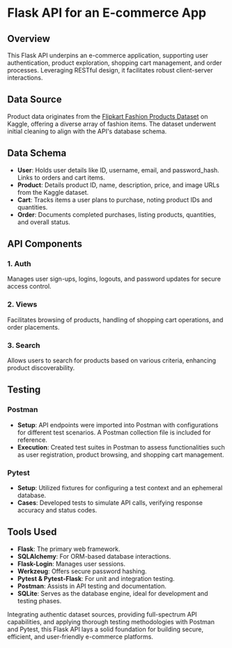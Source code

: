 # Flask API for an E-commerce App

## Overview
This Flask API underpins an e-commerce application, supporting user authentication, product exploration, shopping cart management, and order processes. Leveraging RESTful design, it facilitates robust client-server interactions.

## Data Source
Product data originates from the [Flipkart Fashion Products Dataset](https://www.kaggle.com/datasets/aaditshukla/flipkart-fasion-products-dataset) on Kaggle, offering a diverse array of fashion items. The dataset underwent initial cleaning to align with the API's database schema.

## Data Schema
- **User**: Holds user details like ID, username, email, and password_hash. Links to orders and cart items.
- **Product**: Details product ID, name, description, price, and image URLs from the Kaggle dataset.
- **Cart**: Tracks items a user plans to purchase, noting product IDs and quantities.
- **Order**: Documents completed purchases, listing products, quantities, and overall status.

## API Components
### 1. Auth
Manages user sign-ups, logins, logouts, and password updates for secure access control.

### 2. Views
Facilitates browsing of products, handling of shopping cart operations, and order placements.

### 3. Search
Allows users to search for products based on various criteria, enhancing product discoverability.

## Testing
### Postman
- **Setup**: API endpoints were imported into Postman with configurations for different test scenarios. A Postman collection file is included for reference.
- **Execution**: Created test suites in Postman to assess functionalities such as user registration, product browsing, and shopping cart management.

### Pytest
- **Setup**: Utilized fixtures for configuring a test context and an ephemeral database.
- **Cases**: Developed tests to simulate API calls, verifying response accuracy and status codes.

## Tools Used
- **Flask**: The primary web framework.
- **SQLAlchemy**: For ORM-based database interactions.
- **Flask-Login**: Manages user sessions.
- **Werkzeug**: Offers secure password hashing.
- **Pytest & Pytest-Flask**: For unit and integration testing.
- **Postman**: Assists in API testing and documentation.
- **SQLite**: Serves as the database engine, ideal for development and testing phases.

Integrating authentic dataset sources, providing full-spectrum API capabilities, and applying thorough testing methodologies with Postman and Pytest, this Flask API lays a solid foundation for building secure, efficient, and user-friendly e-commerce platforms.